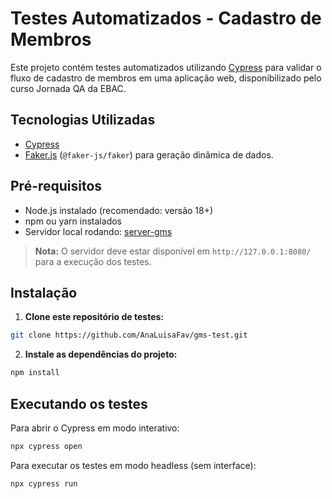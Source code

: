 # Testes Automatizados - Cadastro de Membros

Este projeto contém testes automatizados utilizando [Cypress](https://www.cypress.io/) para validar o fluxo de cadastro de membros em uma aplicação web, disponibilizado pelo curso Jornada QA da EBAC.

## Tecnologias Utilizadas

- [Cypress](https://www.cypress.io/)
- [Faker.js](https://fakerjs.dev/) (`@faker-js/faker`) para geração dinâmica de dados.

## Pré-requisitos

- Node.js instalado (recomendado: versão 18+)
- npm ou yarn instalados
- Servidor local rodando: [server-gms](https://github.com/EBAC-QE/server-gms)

> **Nota:** O servidor deve estar disponível em `http://127.0.0.1:8080/` para a execução dos testes.

## Instalação

1. **Clone este repositório de testes:**

```bash
git clone https://github.com/AnaLuisaFav/gms-test.git
```

2. **Instale as dependências do projeto:**

```bash
npm install
```

## Executando os testes

Para abrir o Cypress em modo interativo:

```bash
npx cypress open
```

Para executar os testes em modo headless (sem interface):

```bash
npx cypress run
```
